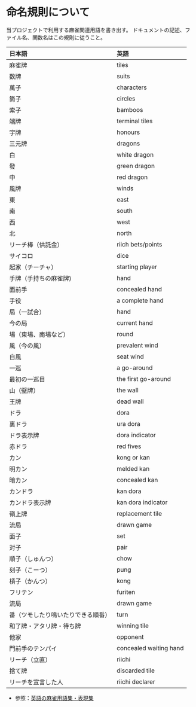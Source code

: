 # 命名規則について
当プロジェクトで利用する麻雀関連用語を書き出す。
ドキュメントの記述、ファイル名、関数名はこの規則に従うこと。

| 日本語 | 英語 |
|:-------|:-----|
| 麻雀牌 | tiles |
| 数牌 | suits |
| 萬子 | characters |
| 筒子 | circles |
| 索子 | bamboos |
| 端牌 | terminal tiles |
| 字牌 | honours |
| 三元牌 | dragons |
| 白 | white dragon |
| 發 | green dragon |
| 中 | red dragon |
| 風牌 | winds |
| 東 | east |
| 南 | south |
| 西 | west |
| 北 | north |
| リーチ棒（供託金） | riich bets/points |
| サイコロ | dice |
| 起家（チーチャ） | starting player |
| 手牌（手持ちの麻雀牌) |  hand
| 面前手 | concealed hand |
| 手役 | a complete hand |
| 局（一試合） | hand |
| 今の局 | current hand |
| 場（東場、南場など） | round |
| 風（今の風） | prevalent wind |
| 自風 | seat wind |
| 一巡 | a go-around | 
| 最初の一巡目 | the first go-around |
| 山（壁牌） | the wall |
| 王牌 | dead wall |
| ドラ |  dora |
| 裏ドラ | ura dora |
| ドラ表示牌 | dora indicator |
| 赤ドラ | red fives |
| カン |  kong or kan |
| 明カン |  melded kan |
| 暗カン | concealed kan |
| カンドラ | kan dora |
| カンドラ表示牌 | kan dora indicator |
| 嶺上牌 | replacement tile |
| 流局 | drawn game |
| 面子 | set |
| 対子 | pair |
| 順子（しゅんつ） | chow |
| 刻子（こーつ） | pung |
| 槓子（かんつ） | kong |
| フリテン |  furiten |
| 流局 | drawn game |
| 番（ツモしたり鳴いたりできる順番） |  turn
| 和了牌・アタリ牌・待ち牌 | winning tile |
| 他家 | opponent |
| 門前手のテンパイ | concealed waiting hand |
| リーチ（立直） |  riichi |
| 捨て牌 | discarded tile |
| リーチを宣言した人 | riichi declarer |

* 参照：[英語の麻雀用語集・表現集](http://perceptualmahjong.blog.so-net.ne.jp/2010-10-08)
